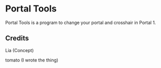 # Portal Tools

Portal Tools is a program to change your portal and crosshair in Portal 1. 

## Credits
Lia (Concept)

tomato (I wrote the thing)

